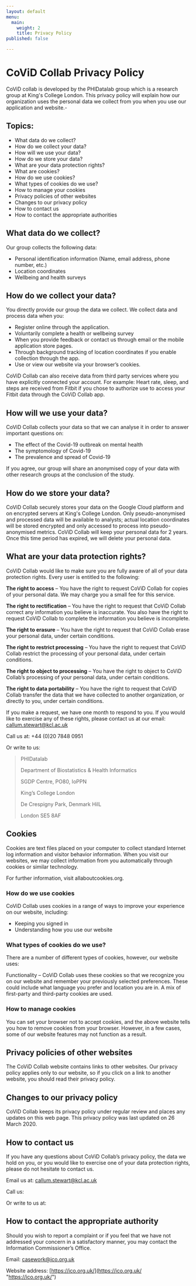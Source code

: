 ```yaml
---
layout: default
menu:
  main:
    weight: 2
    title: Privacy Policy
published: false

---
```

# CoViD Collab Privacy Policy

CoViD collab is developed by the PHIDatalab group which is a research group at King's College London. This privacy policy will explain how our organization uses the personal data we collect from you when you use our application and website.-

## Topics:

* What data do we collect?
* How do we collect your data?
* How will we use your data?
* How do we store your data?
* What are your data protection rights?
* What are cookies?
* How do we use cookies?
* What types of cookies do we use?
* How to manage your cookies
* Privacy policies of other websites
* Changes to our privacy policy
* How to contact us
* How to contact the appropriate authorities

## What data do we collect?

Our group collects the following data:

* Personal identification information (Name, email address, phone number, etc.)
* Location coordinates
* Wellbeing and health surveys

## How do we collect your data?

You directly provide our group the data we collect. We collect data and process data when you:

* Register online through the application.
* Voluntarily complete a health or wellbeing survey
* When you provide feedback or contact us through email or the mobile application store pages.
* Through background tracking of location coordinates if you enable collection through the app.
* Use or view our website via your browser’s cookies.

CoViD Collab can also receive data from third party services where you have explicitly connected your account. For example: Heart rate, sleep, and steps are received from Fitbit if you chose to authorize use to access your Fitbit data through the CoViD Collab app.

## How will we use your data?

CoViD Collab collects your data so that we can analyse it in order to answer important questions on:

* The effect of the Covid-19 outbreak on mental health
* The symptomology of Covid-19
* The prevalence and spread of Covid-19

If you agree, our group will share an anonymised copy of your data with other research groups at the conclusion of the study.

## How do we store your data?

CoViD Collab securely stores your data on the Google Cloud platform and on encrypted servers at King's College London. Only pseudo-anonymised and processed data will be available to analysts; actual location coordinates will be stored encrypted and only accessed to process into pseudo-anonymised metrics. CoViD Collab will keep your personal data for 2 years. Once this time period has expired, we will delete your personal data.

## What are your data protection rights?

CoViD Collab would like to make sure you are fully aware of all of your data protection rights. Every user is entitled to the following:

**The right to access** – You have the right to request CoViD Collab for copies of your personal data. We may charge you a small fee for this service.

**The right to rectification** – You have the right to request that CoViD Collab correct any information you believe is inaccurate. You also have the right to request CoViD Collab to complete the information you believe is incomplete.

**The right to erasure** – You have the right to request that CoViD Collab erase your personal data, under certain conditions.

**The right to restrict processing** – You have the right to request that CoViD Collab restrict the processing of your personal data, under certain conditions.

**The right to object to processing** – You have the right to object to CoViD Collab’s processing of your personal data, under certain conditions.

**The right to data portability** – You have the right to request that CoViD Collab transfer the data that we have collected to another organization, or directly to you, under certain conditions.

If you make a request, we have one month to respond to you. If you would like to exercise any of these rights, please contact us at our email: [callum.stewart@kcl.ac.uk](callum.stewart@kcl.ac.uk "callum.stewart@kcl.ac.uk")

Call us at: +44 (0)20 7848 0951

Or write to us:

> PHIDatalab
>
> Department of Biostatistics & Health Informatics
>
> SGDP Centre, PO80, IoPPN
>
> King’s College London
>
> De Crespigny Park, Denmark HilL
>
> London SE5 8AF

## Cookies

Cookies are text files placed on your computer to collect standard Internet log information and visitor behavior information. When you visit our websites, we may collect information from you automatically through cookies or similar technology.

For further information, visit allaboutcookies.org.

### How do we use cookies

CoViD Collab uses cookies in a range of ways to improve your experience on our website, including:

* Keeping you signed in
* Understanding how you use our website

### What types of cookies do we use?

There are a number of different types of cookies, however, our website uses:

Functionality – CoViD Collab uses these cookies so that we recognize you on our website and remember your previously selected preferences. These could include what language you prefer and location you are in. A mix of first-party and third-party cookies are used.

### How to manage cookies

You can set your browser not to accept cookies, and the above website tells you how to remove cookies from your browser. However, in a few cases, some of our website features may not function as a result.

## Privacy policies of other websites

The CoViD Collab website contains links to other websites. Our privacy policy applies only to our website, so if you click on a link to another website, you should read their privacy policy.

## Changes to our privacy policy

CoViD Collab keeps its privacy policy under regular review and places any updates on this web page. This privacy policy was last updated on 26 March 2020.

## How to contact us

If you have any questions about CoViD Collab’s privacy policy, the data we hold on you, or you would like to exercise one of your data protection rights, please do not hesitate to contact us.

Email us at: [callum.stewart@kcl.ac.uk](callum.stewart@kcl.ac.uk "callum.stewart@kcl.ac.uk")

Call us:

Or write to us at:

## How to contact the appropriate authority

Should you wish to report a complaint or if you feel that we have not addressed your concern in a satisfactory manner, you may contact the Information Commissioner’s Office.

Email: [casework@ico.org.uk](mailto:casework@ico.org.uk)

Website address: [https://ico.org.uk/](https://ico.org.uk/ "https://ico.org.uk/")